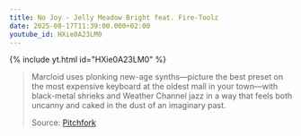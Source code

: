 ```yaml
---
title: No Joy - Jelly Meadow Bright feat. Fire-Toolz
date: 2025-08-17T11:39:00.000+02:00
youtube_id: HXie0A23LM0
---
```

{% include yt.html id="HXie0A23LM0" %}

> Marcloid uses plonking new-age synths—picture the best preset on the most expensive keyboard at the oldest mall in your town—with black-metal shrieks and Weather Channel jazz in a way that feels both uncanny and caked in the dust of an imaginary past.
> <footer>Source: <a href="https://pitchfork.com/reviews/albums/no-joy-bugland/">Pitchfork</a></footer> 
